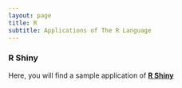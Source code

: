 ```yaml
---
layout: page
title: R 
subtitle: Applications of The R Language     
---
```


### R Shiny 

Here, you will find a sample application of [**R Shiny**](https://gorkemmeral.shinyapps.io/shiny_demo_app/)
